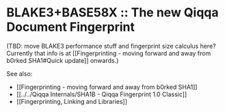 # BLAKE3+BASE58X :: The new Qiqqa Document Fingerprint

(TBD: move BLAKE3 performance stuff and fingerprint size calculus here? Currently that info is at [[Fingerprinting - moving forward and away from b0rked SHA1#Quick update]] onwards.) 

See also:
- [[Fingerprinting - moving forward and away from b0rked SHA1]]
- [[../../Qiqqa Internals/SHA1B - Qiqqa Fingerprint 1.0 Classic]]
- [[Fingerprinting, Linking and Libraries]]